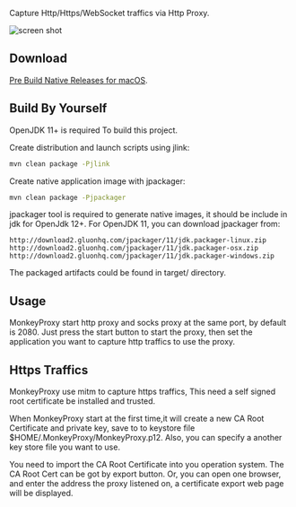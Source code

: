 
Capture Http/Https/WebSocket traffics via Http Proxy.

![screen shot](https://raw.githubusercontent.com/hsiafan/monkey-proxy/master/images/screenshot_800.png)

## Download
[Pre Build Native Releases for macOS](https://github.com/hsiafan/monkey-proxy/releases).

## Build By Yourself
OpenJDK 11+ is required To build this project.

Create distribution and launch scripts using jlink:

```sh
mvn clean package -Pjlink
```

Create native application image with jpackager:

```sh
mvn clean package -Pjpackager
```

jpackager tool is required to generate native images, it should be include in jdk for OpenJdk 12+. For OpenJDK 11, you can download jpackager from:

```
http://download2.gluonhq.com/jpackager/11/jdk.packager-linux.zip
http://download2.gluonhq.com/jpackager/11/jdk.packager-osx.zip
http://download2.gluonhq.com/jpackager/11/jdk.packager-windows.zip
``` 

The packaged artifacts could be found in target/ directory.


## Usage

MonkeyProxy start http proxy and socks proxy at the same port, by default is 2080.
Just press the start button to start the proxy, then set the application you want to capture http traffics to use the proxy.


## Https Traffics
MonkeyProxy use mitm to capture https traffics, This need a self signed root certificate be installed and trusted.

When MonkeyProxy start at the first time,it will create a new CA Root Certificate and private key, save to to keystore file $HOME/.MonkeyProxy/MonkeyProxy.p12.
Also, you can specify a another key store file you want to use. 

You need to import the CA Root Certificate into you operation system. The CA Root Cert can be got by export button.
Or, you can open one browser, and enter the address the proxy listened on, a certificate export web page will be displayed.
